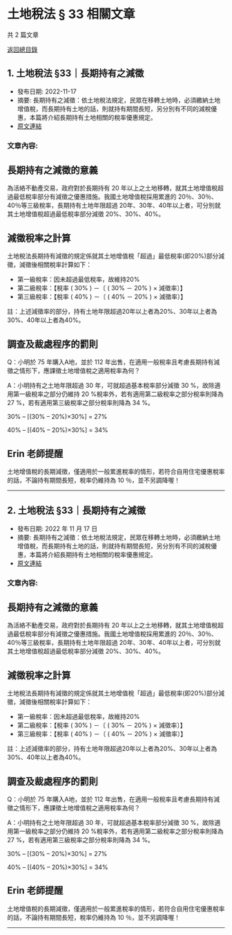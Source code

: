 # 土地稅法 § 33 相關文章

共 2 篇文章

[返回總目錄](00_總目錄.md)

## 1. 土地稅法 §33｜長期持有之減徵

- 發布日期: 2022-11-17
- 摘要: 長期持有之減徵：依土地稅法規定，民眾在移轉土地時，必須繳納土地增值稅，而長期持有土地的話，則就持有期間長短，另分別有不同的減稅優惠，本篇將介紹長期持有土地相關的稅率優惠規定。
- [原文連結](https://www.jasper-realestate.com/%e9%95%b7%e6%9c%9f%e6%8c%81%e6%9c%89%e4%b9%8b%e6%b8%9b%e5%be%b5/)

### 文章內容:

## 長期持有之減徵的意義

為活絡不動產交易，政府對於長期持有 20 年以上之土地移轉，就其土地增值稅超過最低稅率部分有減徵之優惠措施。我國土地增值稅採用累進的 20％、30％、40％等三級稅率，長期持有土地年限超過 20年、30年、40年以上者，可分別就其土地增值稅超過最低稅率部分減徵 20%、30%、40%。

## 減徵稅率之計算

土地稅法長期持有減徵的規定係就其土地增值稅「超過」最低稅率(即20%)部分減徵，減徵後相關稅率計算如下：

- 第一級稅率：因未超過最低稅率，故維持20%
- 第二級稅率：【稅率 ( 30% ) －〔 ( 30% － 20% ) × 減徵率〕】
- 第三級稅率：【稅率 ( 40% ) －〔 ( 40% － 20% ) × 減徵率〕】

註：上述減徵率的部分，持有土地年限超過20年以上者為20%、30年以上者為30%、40年以上者為40%。

## 調查及裁處程序的罰則

Q：小明於 75 年購入A地，並於 112 年出售，在適用一般稅率且考慮長期持有減徵之情形下，應課徵土地增值稅之適用稅率為何？

A：小明持有之土地年限超過 30 年，可就超過基本稅率部分減徵 30 %，故除適用第一級稅率之部分仍維持 20 %稅率外，若有適用第二級稅率之部分稅率則降為 27 %，若有適用第三級稅率之部分稅率則降為 34 %。

30% – [(30% – 20%)×30%] = 27%

40% – [(40% – 20%)×30%] = 34%

## Erin 老師提醒

土地增值稅的長期減徵，僅適用於一般累進稅率的情形，若符合自用住宅優惠稅率的話，不論持有期間長短，稅率仍維持為 10 ％，並不另調降喔！

---

## 2. 土地稅法 §33｜長期持有之減徵

- 發布日期: 2022 年 11 月 17 日
- 摘要: 長期持有之減徵：依土地稅法規定，民眾在移轉土地時，必須繳納土地增值稅，而長期持有土地的話，則就持有期間長短，另分別有不同的減稅優惠，本篇將介紹長期持有土地相關的稅率優惠規定。
- [原文連結](https://www.jasper-realestate.com/%e9%95%b7%e6%9c%9f%e6%8c%81%e6%9c%89%e4%b9%8b%e6%b8%9b%e5%be%b5/)

### 文章內容:

## 長期持有之減徵的意義

為活絡不動產交易，政府對於長期持有 20 年以上之土地移轉，就其土地增值稅超過最低稅率部分有減徵之優惠措施。我國土地增值稅採用累進的 20％、30％、40％等三級稅率，長期持有土地年限超過 20年、30年、40年以上者，可分別就其土地增值稅超過最低稅率部分減徵 20%、30%、40%。

## 減徵稅率之計算

土地稅法長期持有減徵的規定係就其土地增值稅「超過」最低稅率(即20%)部分減徵，減徵後相關稅率計算如下：

- 第一級稅率：因未超過最低稅率，故維持20%
- 第二級稅率：【稅率 ( 30% ) －〔 ( 30% － 20% ) × 減徵率〕】
- 第三級稅率：【稅率 ( 40% ) －〔 ( 40% － 20% ) × 減徵率〕】

註：上述減徵率的部分，持有土地年限超過20年以上者為20%、30年以上者為30%、40年以上者為40%。

## 調查及裁處程序的罰則

Q：小明於 75 年購入A地，並於 112 年出售，在適用一般稅率且考慮長期持有減徵之情形下，應課徵土地增值稅之適用稅率為何？

A：小明持有之土地年限超過 30 年，可就超過基本稅率部分減徵 30 %，故除適用第一級稅率之部分仍維持 20 %稅率外，若有適用第二級稅率之部分稅率則降為 27 %，若有適用第三級稅率之部分稅率則降為 34 %。

30% – [(30% – 20%)×30%] = 27%

40% – [(40% – 20%)×30%] = 34%

## Erin 老師提醒

土地增值稅的長期減徵，僅適用於一般累進稅率的情形，若符合自用住宅優惠稅率的話，不論持有期間長短，稅率仍維持為 10 ％，並不另調降喔！

---

